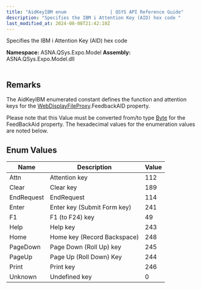 ```yaml
---
title: "AidKeyIBM enum                | QSYS API Reference Guide"
description: "Specifies the IBM i Attention Key (AID) hex code "
last_modified_at: 2024-08-08T21:42:10Z
---
```


Specifies the IBM i Attention Key (AID) hex code

**Namespace:** ASNA.QSys.Expo.Model
**Assembly:** ASNA.QSys.Expo.Model.dll
<br>
<br>

## Remarks

The AidKeyIBM enumerated constant defines the function and attention keys for the [WebDisplayFileProxy](/reference/expo/qsys-expo-model/web-display-file-proxy.html).FeedbackAID property. 

Please note that this Value must be converted from/to type [Byte](https://docs.microsoft.com/en-us/dotnet/api/system.byte) for the FeedBackAid property. The hexadecimal values for the enumeration values are noted below.


## Enum Values

| Name | Description | Value
| --- | --- | --- 
| Attn | Attention key | 112 |
| Clear | Clear key | 189 |
| EndRequest | EndRequest | 114 |
| Enter | Enter key (Submit Form key) | 241 |
| F1 | F1 (to F24) key | 49 |
| Help | Help key | 243 |
| Home | Home key (Record Backspace) | 248 |
| PageDown | Page Down (Roll Up) key | 245 |
| PageUp | Page Up (Roll Down) Key | 244 |
| Print | Print key | 246 |
| Unknown | Undefined key | 0 |
